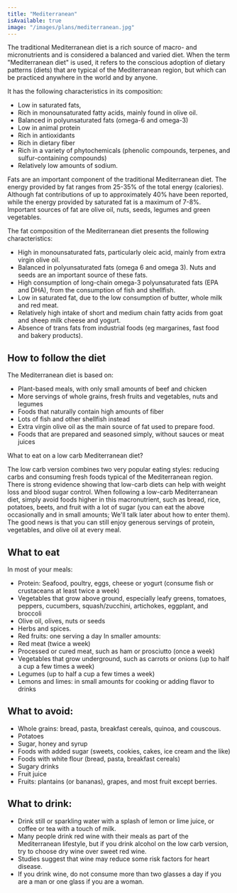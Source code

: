 ```yaml
---
title: "Mediterranean"
isAvailable: true
image: "/images/plans/mediterranean.jpg"
---
```


The traditional Mediterranean diet is a rich source of macro- and micronutrients and is considered a balanced and varied diet. When the term "Mediterranean diet" is used, it refers to the conscious adoption of dietary patterns (diets) that are typical of the Mediterranean region, but which can be practiced anywhere in the world and by anyone.

It has the following characteristics in its composition:

- Low in saturated fats,
- Rich in monounsaturated fatty acids, mainly found in olive oil.
- Balanced in polyunsaturated fats (omega-6 and omega-3)
- Low in animal protein
- Rich in antioxidants
- Rich in dietary fiber
- Rich in a variety of phytochemicals (phenolic compounds, terpenes, and sulfur-containing compounds)
- Relatively low amounts of sodium.

Fats are an important component of the traditional Mediterranean diet. The energy provided by fat ranges from 25-35% of the total energy (calories). Although fat contributions of up to approximately 40% have been reported, while the energy provided by saturated fat is a maximum of 7-8%. Important sources of fat are olive oil, nuts, seeds, legumes and green vegetables.

The fat composition of the Mediterranean diet presents the following characteristics:

- High in monounsaturated fats, particularly oleic acid, mainly from extra virgin olive oil.
- Balanced in polyunsaturated fats (omega 6 and omega 3). Nuts and seeds are an important source of these fats.
- High consumption of long-chain omega-3 polyunsaturated fats (EPA and DHA), from the consumption of fish and shellfish.
- Low in saturated fat, due to the low consumption of butter, whole milk and red meat.
- Relatively high intake of short and medium chain fatty acids from goat and sheep milk cheese and yogurt.
- Absence of trans fats from industrial foods (eg margarines, fast food and bakery products).

## **How to follow the diet**

The Mediterranean diet is based on:

- Plant-based meals, with only small amounts of beef and chicken
- More servings of whole grains, fresh fruits and vegetables, nuts and legumes
- Foods that naturally contain high amounts of fiber
- Lots of fish and other shellfish instead
- Extra virgin olive oil as the main source of fat used to prepare food.
- Foods that are prepared and seasoned simply, without sauces or meat juices

What to eat on a low carb Mediterranean diet?

The low carb version combines two very popular eating styles: reducing carbs and consuming fresh foods typical of the Mediterranean region.
There is strong evidence showing that low-carb diets can help with weight loss and blood sugar control.
When following a low-carb Mediterranean diet, simply avoid foods higher in this macronutrient, such as bread, rice, potatoes, beets, and fruit with a lot of sugar (you can eat the above occasionally and in small amounts; We'll talk later about how to enter them).
The good news is that you can still enjoy generous servings of protein, vegetables, and olive oil at every meal.

## **What to eat**

In most of your meals:

- Protein: Seafood, poultry, eggs, cheese or yogurt (consume fish or crustaceans at least twice a week)
- Vegetables that grow above ground, especially leafy greens, tomatoes, peppers, cucumbers, squash/zucchini, artichokes, eggplant, and broccoli
- Olive oil, olives, nuts or seeds
- Herbs and spices.
- Red fruits: one serving a day
  In smaller amounts:
- Red meat (twice a week)
- Processed or cured meat, such as ham or prosciutto (once a week)
- Vegetables that grow underground, such as carrots or onions (up to half a cup a few times a week)
- Legumes (up to half a cup a few times a week)
- Lemons and limes: in small amounts for cooking or adding flavor to drinks

## **What to avoid:**

- Whole grains: bread, pasta, breakfast cereals, quinoa, and couscous.
- Potatoes
- Sugar, honey and syrup
- Foods with added sugar (sweets, cookies, cakes, ice cream and the like)
- Foods with white flour (bread, pasta, breakfast cereals)
- Sugary drinks
- Fruit juice
- Fruits: plantains (or bananas), grapes, and most fruit except berries.

## **What to drink:**

- Drink still or sparkling water with a splash of lemon or lime juice, or coffee or tea with a touch of milk.
- Many people drink red wine with their meals as part of the Mediterranean lifestyle, but if you drink alcohol on the low carb version, try to choose dry wine over sweet red wine.
- Studies suggest that wine may reduce some risk factors for heart disease.
- If you drink wine, do not consume more than two glasses a day if you are a man or one glass if you are a woman.
